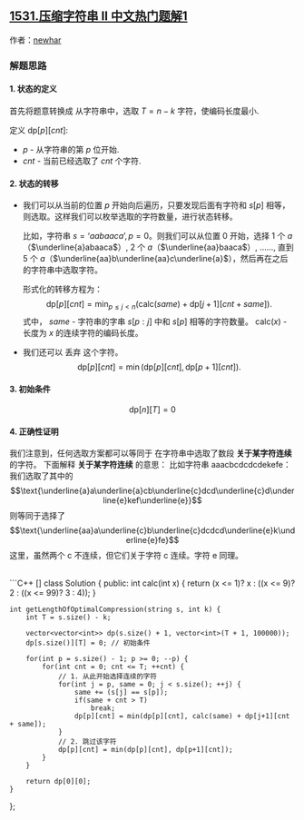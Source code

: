 ## [1531.压缩字符串 II 中文热门题解1](https://leetcode.cn/problems/string-compression-ii/solutions/100000/dong-tai-gui-hua-shi-jian-on3kong-jian-on2-by-newh)

作者：[newhar](https://leetcode.cn/u/newhar)

### 解题思路
#### 1. 状态的定义
首先将题意转换成 从字符串中，选取 $T = n-k$ 字符，使编码长度最小.

定义 $\text{dp}[p][cnt]$:
- $p$ - 从字符串的第 $p$ 位开始.
- $cnt$ - 当前已经选取了 $cnt$ 个字符.

#### 2. 状态的转移

- 我们可以从当前的位置 $p$ 开始向后遍历，只要发现后面有字符和 $s[p]$ 相等，则选取。这样我们可以枚举选取的字符数量，进行状态转移。

    比如，字符串 $s = ‘aabaaca’, p = 0$。则我们可以从位置 $0$ 开始，选择 $1$ 个 $a$（$\underline{a}abaaca$）, $2$ 个 $a$（$\underline{aa}baaca$）, ……, 直到 $5$ 个 $a$（$\underline{aa}b\underline{aa}c\underline{a}$），然后再在之后的字符串中选取字符。

    形式化的转移方程为：
    $$ \text{dp}[p][cnt] = \min_{p \leq j < n}(\text{calc}(same) + \text{dp}[j+1][cnt+same]).$$
    式中，
    $same$ - 字符串的字串 $s[p:j]$ 中和 $s[p]$ 相等的字符数量。
    $\text{calc}(x)$ - 长度为 $x$ 的连续字符的编码长度。

- 我们还可以 丢弃 这个字符。
    $$ \text{dp}[p][cnt] = \min(\text{dp}[p][cnt], \text{dp}[p+1][cnt]). $$

#### 3. 初始条件
$$ \text{dp}[n][T] = 0 $$

#### 4. 正确性证明

我们注意到，任何选取方案都可以等同于 在字符串中选取了数段 **关于某字符连续** 的字符。
下面解释 **关于某字符连续** 的意思：
比如字符串 $\text{aaacbcdcdcdekefe}$：我们选取了其中的 
$$\text{\underline{a}a\underline{a}cb\underline{c}dcd\underline{c}d\underline{e}kef\underline{e}}$$
则等同于选择了
$$\text{\underline{aa}a\underline{c}b\underline{c}dcdcd\underline{e}k\underline{e}fe}$$
这里，虽然两个 $\text{c}$ 不连续，但它们关于字符 $\text{c}$ 连续。字符 $\text{e}$ 同理。

<br>
```C++ []
class Solution {
public:
    int calc(int x) {
        return (x <= 1)? x : ((x <= 9)? 2 : ((x <= 99)? 3 : 4));
    }

    int getLengthOfOptimalCompression(string s, int k) {
        int T = s.size() - k;

        vector<vector<int>> dp(s.size() + 1, vector<int>(T + 1, 100000));
        dp[s.size()][T] = 0; // 初始条件

        for(int p = s.size() - 1; p >= 0; --p) {
            for(int cnt = 0; cnt <= T; ++cnt) {
                // 1. 从此开始选择连续的字符
                for(int j = p, same = 0; j < s.size(); ++j) {
                    same += (s[j] == s[p]);
                    if(same + cnt > T)
                        break;
                    dp[p][cnt] = min(dp[p][cnt], calc(same) + dp[j+1][cnt + same]);
                }
                // 2. 跳过该字符
                dp[p][cnt] = min(dp[p][cnt], dp[p+1][cnt]);
            }
        }

        return dp[0][0];
    }
};
```